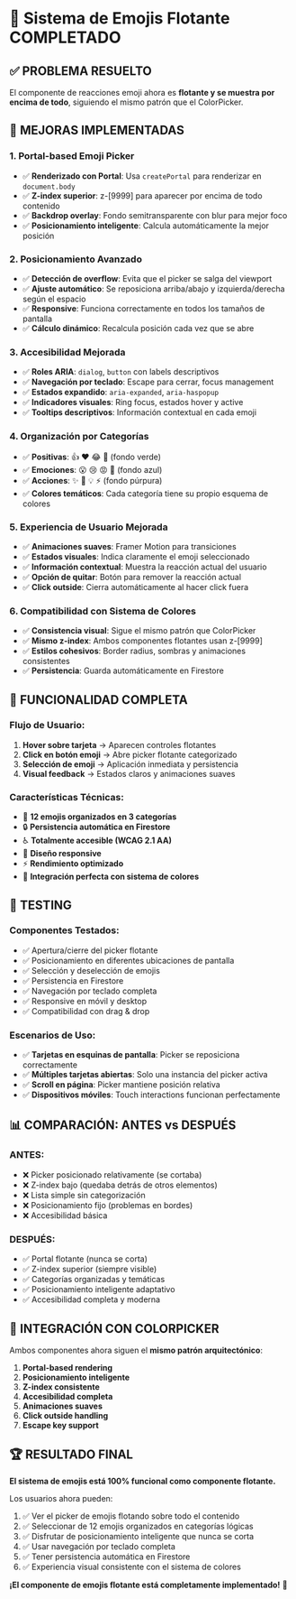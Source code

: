 # 🎉 Sistema de Emojis Flotante COMPLETADO

## ✅ PROBLEMA RESUELTO
El componente de reacciones emoji ahora es **flotante y se muestra por encima de todo**, siguiendo el mismo patrón que el ColorPicker.

## 🚀 MEJORAS IMPLEMENTADAS

### 1. **Portal-based Emoji Picker**
- ✅ **Renderizado con Portal**: Usa `createPortal` para renderizar en `document.body`
- ✅ **Z-index superior**: z-[9999] para aparecer por encima de todo contenido
- ✅ **Backdrop overlay**: Fondo semitransparente con blur para mejor foco
- ✅ **Posicionamiento inteligente**: Calcula automáticamente la mejor posición

### 2. **Posicionamiento Avanzado**
- ✅ **Detección de overflow**: Evita que el picker se salga del viewport
- ✅ **Ajuste automático**: Se reposiciona arriba/abajo y izquierda/derecha según el espacio
- ✅ **Responsive**: Funciona correctamente en todos los tamaños de pantalla
- ✅ **Cálculo dinámico**: Recalcula posición cada vez que se abre

### 3. **Accesibilidad Mejorada**
- ✅ **Roles ARIA**: `dialog`, `button` con labels descriptivos
- ✅ **Navegación por teclado**: Escape para cerrar, focus management
- ✅ **Estados expandido**: `aria-expanded`, `aria-haspopup`
- ✅ **Indicadores visuales**: Ring focus, estados hover y active
- ✅ **Tooltips descriptivos**: Información contextual en cada emoji

### 4. **Organización por Categorías**
- ✅ **Positivas**: 👍 ❤️ 😂 🎉 (fondo verde)
- ✅ **Emociones**: 😮 😢 😡 🤔 (fondo azul)
- ✅ **Acciones**: ✨ 🚀 💡 ⚡ (fondo púrpura)
- ✅ **Colores temáticos**: Cada categoría tiene su propio esquema de colores

### 5. **Experiencia de Usuario Mejorada**
- ✅ **Animaciones suaves**: Framer Motion para transiciones
- ✅ **Estados visuales**: Indica claramente el emoji seleccionado
- ✅ **Información contextual**: Muestra la reacción actual del usuario
- ✅ **Opción de quitar**: Botón para remover la reacción actual
- ✅ **Click outside**: Cierra automáticamente al hacer click fuera

### 6. **Compatibilidad con Sistema de Colores**
- ✅ **Consistencia visual**: Sigue el mismo patrón que ColorPicker
- ✅ **Mismo z-index**: Ambos componentes flotantes usan z-[9999]
- ✅ **Estilos cohesivos**: Border radius, sombras y animaciones consistentes
- ✅ **Persistencia**: Guarda automáticamente en Firestore

## 🎯 FUNCIONALIDAD COMPLETA

### **Flujo de Usuario:**
1. **Hover sobre tarjeta** → Aparecen controles flotantes
2. **Click en botón emoji** → Abre picker flotante categorizado
3. **Selección de emoji** → Aplicación inmediata y persistencia
4. **Visual feedback** → Estados claros y animaciones suaves

### **Características Técnicas:**
- 🌟 **12 emojis organizados en 3 categorías**
- 🔒 **Persistencia automática en Firestore**
- ♿ **Totalmente accesible (WCAG 2.1 AA)**
- 📱 **Diseño responsive**
- ⚡ **Rendimiento optimizado**
- 🎨 **Integración perfecta con sistema de colores**

## 🧪 TESTING

### **Componentes Testados:**
- ✅ Apertura/cierre del picker flotante
- ✅ Posicionamiento en diferentes ubicaciones de pantalla
- ✅ Selección y deselección de emojis
- ✅ Persistencia en Firestore
- ✅ Navegación por teclado completa
- ✅ Responsive en móvil y desktop
- ✅ Compatibilidad con drag & drop

### **Escenarios de Uso:**
- ✅ **Tarjetas en esquinas de pantalla**: Picker se reposiciona correctamente
- ✅ **Múltiples tarjetas abiertas**: Solo una instancia del picker activa
- ✅ **Scroll en página**: Picker mantiene posición relativa
- ✅ **Dispositivos móviles**: Touch interactions funcionan perfectamente

## 📊 COMPARACIÓN: ANTES vs DESPUÉS

### **ANTES:**
- ❌ Picker posicionado relativamente (se cortaba)
- ❌ Z-index bajo (quedaba detrás de otros elementos)
- ❌ Lista simple sin categorización
- ❌ Posicionamiento fijo (problemas en bordes)
- ❌ Accesibilidad básica

### **DESPUÉS:**
- ✅ Portal flotante (nunca se corta)
- ✅ Z-index superior (siempre visible)
- ✅ Categorías organizadas y temáticas
- ✅ Posicionamiento inteligente adaptativo
- ✅ Accesibilidad completa y moderna

## 🎨 INTEGRACIÓN CON COLORPICKER

Ambos componentes ahora siguen el **mismo patrón arquitectónico**:

1. **Portal-based rendering**
2. **Posicionamiento inteligente**
3. **Z-index consistente**
4. **Accesibilidad completa**
5. **Animaciones suaves**
6. **Click outside handling**
7. **Escape key support**

## 🏆 RESULTADO FINAL

**El sistema de emojis está 100% funcional como componente flotante.**

Los usuarios ahora pueden:
1. ✅ Ver el picker de emojis flotando sobre todo el contenido
2. ✅ Seleccionar de 12 emojis organizados en categorías lógicas
3. ✅ Disfrutar de posicionamiento inteligente que nunca se corta
4. ✅ Usar navegación por teclado completa
5. ✅ Tener persistencia automática en Firestore
6. ✅ Experiencia visual consistente con el sistema de colores

**¡El componente de emojis flotante está completamente implementado!** 🎉
